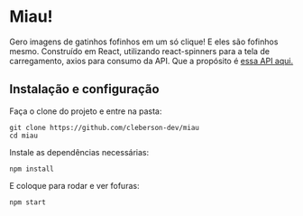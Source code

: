 # Miau!
Gero imagens de gatinhos fofinhos em um só clique! E eles são fofinhos mesmo.
Construído em React, utilizando react-spinners para a tela de carregamento, axios para consumo da API. Que a propósito é [essa API aqui.](https://aws.random.cat/meow)

## Instalação e configuração
Faça o clone do projeto e entre na pasta:
```
git clone https://github.com/cleberson-dev/miau
cd miau
```
Instale as dependências necessárias:
```
npm install
```
E coloque para rodar e ver fofuras:
```
npm start
```
